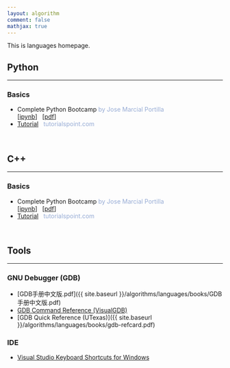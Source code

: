 ```yaml
---
layout: algorithm
comment: false
mathjax: true
---
```


This is languages homepage.

## Python
---
### Basics
+ Complete Python Bootcamp <span style="color:#97acd5">by Jose Marcial Portilla</span><br>
[[ipynb](http://nbviewer.jupyter.org/github/jmportilla/Complete-Python-Bootcamp/tree/master/)] &nbsp;
[[pdf]({{site.baseurl}}/algorithms/machinelearning/python/PythonBasics.pdf)]
+ [Tutorial](https://www.tutorialspoint.com/python/) &nbsp; <span style="color:#97acd5">tutorialspoint.com</span><br>

<br>

## C++
---
### Basics
+ Complete Python Bootcamp <span style="color:#97acd5">by Jose Marcial Portilla</span><br>
[[ipynb](http://nbviewer.jupyter.org/github/jmportilla/Complete-Python-Bootcamp/tree/master/)] &nbsp;
[[pdf]({{site.baseurl}}/algorithms/machinelearning/python/PythonBasics.pdf)]
+ [Tutorial](https://www.tutorialspoint.com/python/) &nbsp; <span style="color:#97acd5">tutorialspoint.com</span><br>

<br>

## Tools
---
### GNU Debugger (GDB)
+ [GDB手册中文版.pdf]({{ site.baseurl }}/algorithms/languages/books/GDB手册中文版.pdf)
+ [GDB Command Reference (VisualGDB)](http://visualgdb.com/gdbreference/commands/)
+ [GDB Quick Reference (UTexas)]({{ site.baseurl }}/algorithms/languages/books/gdb-refcard.pdf)

### IDE
+ [Visual Studio Keyboard Shortcuts for Windows](https://code.visualstudio.com/shortcuts/keyboard-shortcuts-windows.pdf)


<br><br>
